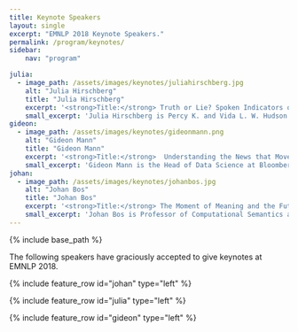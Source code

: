 ```yaml
---
title: Keynote Speakers
layout: single
excerpt: "EMNLP 2018 Keynote Speakers."
permalink: /program/keynotes/
sidebar: 
    nav: "program"

julia:
  - image_path: /assets/images/keynotes/juliahirschberg.jpg
    alt: "Julia Hirschberg"
    title: "Julia Hirschberg"
    excerpt: '<strong>Title:</strong> Truth or Lie? Spoken Indicators of Deception in Speech<br/><strong>Abstract:</strong> Detecting deception from various forms of human behavior is a longstanding research goal which is of considerable interest to the military, law enforcement, corporate security, social services and mental health workers.  However, both humans and polygraphs are very poor at this task.  We describe more accurate methods we have developed to detect deception automatically from spoken language.  Our classifiers are trained on the largest cleanly recorded corpus of within-subject deceptive and non-deceptive speech that has been collected.  To distinguish truth from lie we make use of acoustic-prosodic, lexical, demographic, and personality features.  We further examine differences in deceptive behavior based upon gender, personality, and native language (Mandarin Chinese vs. English), comparing our systems to human performance.  We extend our studies to identify cues in trusted speech vs. mistrusted speech and how these features differ by speaker and by listener.  Why does a listener believe a lie?<br/><strong>Slides:</strong> <a href="/downloads/keynote-slides/JuliaHirschberg.pdf" target="_blank">PDF</a>'
    small_excerpt: 'Julia Hirschberg is Percy K. and Vida L. W. Hudson Professor and Chair of Computer Science at [Columbia University](http://www.cs.columbia.edu/~julia/). She previously worked at Bell Laboratories and AT&T Labs where she created the HCI Research Department.  She has been editor of Computational Linguistics and Speech Communication, is a fellow of AAAI, ISCA, ACL, ACM, and IEEE, and a member of the National Academy of Engineering.  She received the IEEE James L. Flanagan Speech and Audio Processing Award and the ISCA Medal for Scientific Achievement.  She currently serves on the IEEE Speech and Language Processing Technical Committee, is co-chair of the CRA-W Board, and has worked for diversity for many years at AT&T and Columbia.  She works on spoken language processing and NLP, studying text-to-speech synthesis, spoken dialogue systems, entrainment in conversation, detection of deceptive and emotional speech, hedging behavior, and linguistic code-switching (language mixing).'
gideon:
  - image_path: /assets/images/keynotes/gideonmann.png
    alt: "Gideon Mann"
    title: "Gideon Mann"
    excerpt: '<strong>Title:</strong>  Understanding the News that Moves Markets<br/><strong>Abstract:</strong> Since the dawn of human civilization, finance and language technology have been connected.  However, only recently have advances in statistical language understanding, and an ever-increasing thirst for market advantage, led to the widespread application of natural language technology across the global capital markets. This talk will review the ways in which language technology is enabling market participants to quickly understand and respond to major world events and breaking business news. It will outline the state of the art in applications of NLP to finance and highlight open problems that are being addressed by emerging research.<br/><strong>Slides:</strong> <a href="/downloads/keynote-slides/GideonMann.pdf" target="_blank">PDF</a>'
    small_excerpt: 'Gideon Mann is the Head of Data Science at Bloomberg L.P., where he guides the strategic direction for machine learning, natural language processing (NLP) and search across the company.  He is part of the leadership team for the Office of the CTO. He served as a founding member of both the [Data for Good Exchange](https://www.bloomberg.com/company/d4gx/) (D4GX), an annual conference on data science applications for social good, and the [Shift Commission on Work, Workers and Technology](https://shiftcommission.work). He has also been active in academic research in fact extraction, weakly-supervised learning, and distributed optimization. Recently, he has also been interested in applications of machine learning to problems in software engineering. From 2007 to 2014, he worked at Google Research in New York City, and his team built core machine learning libraries, released the Google Prediction API, and developed [Colaboratory](http://colab.research.google.com). Mann graduated Brown University in 1999 and received a Ph.D. from The Johns Hopkins University in 2006.'
johan:
  - image_path: /assets/images/keynotes/johanbos.jpg
    alt: "Johan Bos"
    title: "Johan Bos"
    excerpt: '<strong>Title:</strong> The Moment of Meaning and the Future of Computational Semantics<br/><strong>Abstract:</strong> There are many recent advances in semantic parsing: we see a rising number of semantically annotated corpora and there is exciting technology (such as neural networks) to be explored. In this talk I will discuss what role computational semantics could play in future natural language processing applications (including fact checking and machine translation). I will argue that we should not just look at semantic parsing, but that things can get really interesting when we can use language-neutral meaning representations to draw (transparent) inferences. The main ideas will be exemplified by the parallel meaning bank, a new corpus comprising texts annotated with formal meaning representations for English, Dutch, German and Italian.<br/><strong>Slides:</strong> <a href="/downloads/keynote-slides/JohanBos.pdf" target="_blank">PDF</a>'
    small_excerpt: 'Johan Bos is Professor of Computational Semantics at the University of Groningen (Netherlands). He received his doctorate from the Computational Linguistics Department at the University of the Saarland (Germany) and held post-doc positions at the University of Edinburgh (UK) and the La Sapienza University in Rome (Italy). In 2010, he moved to his current position in Groningen, leading the computational semantics group. Bos is the developer of Boxer, a state-of-the-art wide-coverage semantic parser for English, initiator of the [Groningen Meaning Bank](http://gmb.let.rug.nl), a large semantically-annotated corpus of texts, and inventor of Wordrobe, a game with a purpose for semantic annotation. Bos received a $1.5-million Vici grant from NWO (Netherlands Organisation for Scientific Research) in 2015 to investigate the role of meaning in human and machine translation. A concrete outcome of this project is the [Parallel Meaning Bank](http://pmb.let.rug.nl) containing detailed meaning representations for English, German, Dutch and Italian sentences.'
---
```

{% include base_path %}

The following speakers have graciously accepted to give keynotes at EMNLP 2018.

{% include feature_row id="johan" type="left" %}

{% include feature_row id="julia" type="left" %}

{% include feature_row id="gideon" type="left" %}


